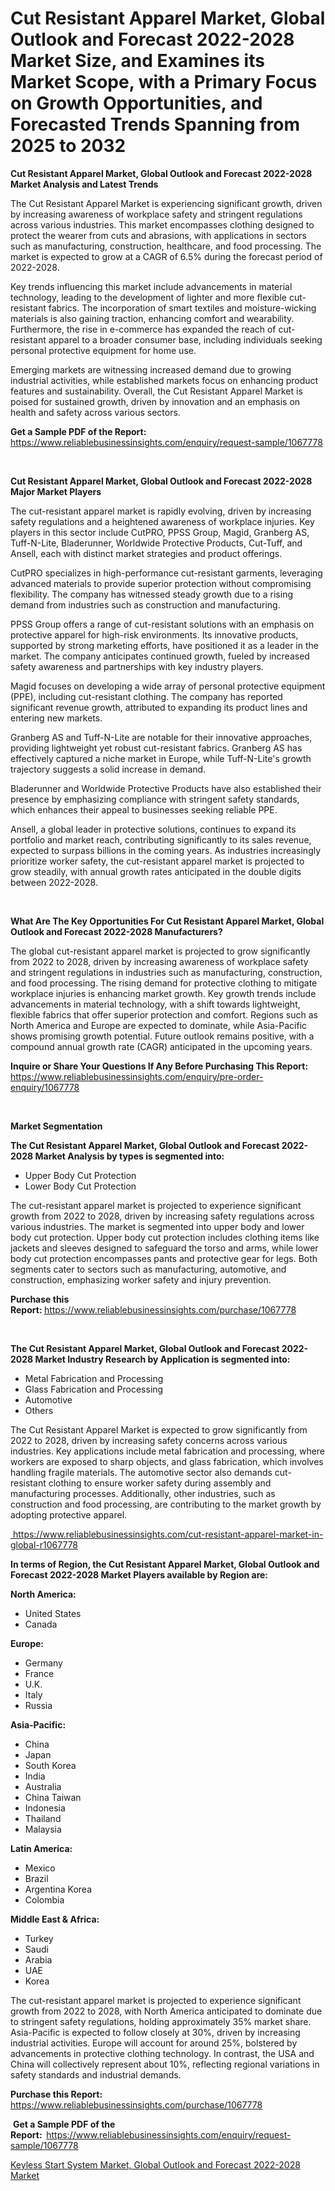 <p><h1>Cut Resistant Apparel Market, Global Outlook and Forecast 2022-2028 Market Size, and Examines its Market Scope, with a Primary Focus on Growth Opportunities, and Forecasted Trends Spanning from 2025 to 2032</h1></p><p><strong>Cut Resistant Apparel Market, Global Outlook and Forecast 2022-2028 Market Analysis and Latest Trends</strong></p>
<p><p>The Cut Resistant Apparel Market is experiencing significant growth, driven by increasing awareness of workplace safety and stringent regulations across various industries. This market encompasses clothing designed to protect the wearer from cuts and abrasions, with applications in sectors such as manufacturing, construction, healthcare, and food processing. The market is expected to grow at a CAGR of 6.5% during the forecast period of 2022-2028.</p><p>Key trends influencing this market include advancements in material technology, leading to the development of lighter and more flexible cut-resistant fabrics. The incorporation of smart textiles and moisture-wicking materials is also gaining traction, enhancing comfort and wearability. Furthermore, the rise in e-commerce has expanded the reach of cut-resistant apparel to a broader consumer base, including individuals seeking personal protective equipment for home use.</p><p>Emerging markets are witnessing increased demand due to growing industrial activities, while established markets focus on enhancing product features and sustainability. Overall, the Cut Resistant Apparel Market is poised for sustained growth, driven by innovation and an emphasis on health and safety across various sectors.</p></p>
<p><strong>Get a Sample PDF of the Report:&nbsp;</strong> <a href="https://www.reliablebusinessinsights.com/enquiry/request-sample/1067778?utm_campaign=3077&utm_medium=2&utm_source=Github&utm_content=ia&utm_term=21032025&utm_id=cut-resistant-apparel-market-global-outlook-and-forecast-2022-2028">https://www.reliablebusinessinsights.com/enquiry/request-sample/1067778</a></p>
<p>&nbsp;</p>
<p><strong>Cut Resistant Apparel Market, Global Outlook and Forecast 2022-2028 Major Market Players</strong></p>
<p><p>The cut-resistant apparel market is rapidly evolving, driven by increasing safety regulations and a heightened awareness of workplace injuries. Key players in this sector include CutPRO, PPSS Group, Magid, Granberg AS, Tuff-N-Lite, Bladerunner, Worldwide Protective Products, Cut-Tuff, and Ansell, each with distinct market strategies and product offerings.</p><p>CutPRO specializes in high-performance cut-resistant garments, leveraging advanced materials to provide superior protection without compromising flexibility. The company has witnessed steady growth due to a rising demand from industries such as construction and manufacturing.</p><p>PPSS Group offers a range of cut-resistant solutions with an emphasis on protective apparel for high-risk environments. Its innovative products, supported by strong marketing efforts, have positioned it as a leader in the market. The company anticipates continued growth, fueled by increased safety awareness and partnerships with key industry players.</p><p>Magid focuses on developing a wide array of personal protective equipment (PPE), including cut-resistant clothing. The company has reported significant revenue growth, attributed to expanding its product lines and entering new markets.</p><p>Granberg AS and Tuff-N-Lite are notable for their innovative approaches, providing lightweight yet robust cut-resistant fabrics. Granberg AS has effectively captured a niche market in Europe, while Tuff-N-Lite's growth trajectory suggests a solid increase in demand.</p><p>Bladerunner and Worldwide Protective Products have also established their presence by emphasizing compliance with stringent safety standards, which enhances their appeal to businesses seeking reliable PPE.</p><p>Ansell, a global leader in protective solutions, continues to expand its portfolio and market reach, contributing significantly to its sales revenue, expected to surpass billions in the coming years. As industries increasingly prioritize worker safety, the cut-resistant apparel market is projected to grow steadily, with annual growth rates anticipated in the double digits between 2022-2028.</p></p>
<p>&nbsp;</p>
<p><strong>What Are The Key Opportunities For Cut Resistant Apparel Market, Global Outlook and Forecast 2022-2028 Manufacturers?</strong></p>
<p><p>The global cut-resistant apparel market is projected to grow significantly from 2022 to 2028, driven by increasing awareness of workplace safety and stringent regulations in industries such as manufacturing, construction, and food processing. The rising demand for protective clothing to mitigate workplace injuries is enhancing market growth. Key growth trends include advancements in material technology, with a shift towards lightweight, flexible fabrics that offer superior protection and comfort. Regions such as North America and Europe are expected to dominate, while Asia-Pacific shows promising growth potential. Future outlook remains positive, with a compound annual growth rate (CAGR) anticipated in the upcoming years.</p></p>
<p><strong>Inquire or Share Your Questions If Any Before Purchasing This Report:</strong> <a href="https://www.reliablebusinessinsights.com/enquiry/pre-order-enquiry/1067778?utm_campaign=3077&utm_medium=2&utm_source=Github&utm_content=ia&utm_term=21032025&utm_id=cut-resistant-apparel-market-global-outlook-and-forecast-2022-2028">https://www.reliablebusinessinsights.com/enquiry/pre-order-enquiry/1067778</a></p>
<p>&nbsp;</p>
<p><strong>Market Segmentation</strong></p>
<p><strong>The Cut Resistant Apparel Market, Global Outlook and Forecast 2022-2028 Market Analysis by types is segmented into:</strong></p>
<p><ul><li>Upper Body Cut Protection</li><li>Lower Body Cut Protection</li></ul></p>
<p><p>The cut-resistant apparel market is projected to experience significant growth from 2022 to 2028, driven by increasing safety regulations across various industries. The market is segmented into upper body and lower body cut protection. Upper body cut protection includes clothing items like jackets and sleeves designed to safeguard the torso and arms, while lower body cut protection encompasses pants and protective gear for legs. Both segments cater to sectors such as manufacturing, automotive, and construction, emphasizing worker safety and injury prevention.</p></p>
<p><strong>Purchase this Report:&nbsp;</strong><a href="https://www.reliablebusinessinsights.com/purchase/1067778?utm_campaign=3077&utm_medium=2&utm_source=Github&utm_content=ia&utm_term=21032025&utm_id=cut-resistant-apparel-market-global-outlook-and-forecast-2022-2028">https://www.reliablebusinessinsights.com/purchase/1067778</a></p>
<p>&nbsp;</p>
<p><strong>The Cut Resistant Apparel Market, Global Outlook and Forecast 2022-2028 Market Industry Research by Application is segmented into:</strong></p>
<p><ul><li>Metal Fabrication and Processing</li><li>Glass Fabrication and Processing</li><li>Automotive</li><li>Others</li></ul></p>
<p><p>The Cut Resistant Apparel Market is expected to grow significantly from 2022 to 2028, driven by increasing safety concerns across various industries. Key applications include metal fabrication and processing, where workers are exposed to sharp objects, and glass fabrication, which involves handling fragile materials. The automotive sector also demands cut-resistant clothing to ensure worker safety during assembly and manufacturing processes. Additionally, other industries, such as construction and food processing, are contributing to the market growth by adopting protective apparel.</p></p>
<p><a href="https://www.reliablebusinessinsights.com/cut-resistant-apparel-market-in-global-r1067778?utm_campaign=3077&utm_medium=2&utm_source=Github&utm_content=ia&utm_term=21032025&utm_id=cut-resistant-apparel-market-global-outlook-and-forecast-2022-2028">&nbsp;https://www.reliablebusinessinsights.com/cut-resistant-apparel-market-in-global-r1067778</a></p>
<p><strong>In terms of Region, the Cut Resistant Apparel Market, Global Outlook and Forecast 2022-2028 Market Players available by Region are:</strong></p>
<p>
    <p> <strong> North America: </strong>
        <ul>
            <li>United States</li>
            <li>Canada</li>
        </ul>
        </p> 
    <p> <strong> Europe: </strong>
        <ul>
            <li>Germany</li>
            <li>France</li>
            <li>U.K.</li>
            <li>Italy</li>
            <li>Russia</li>
        </ul>
        </p> 
    <p> <strong> Asia-Pacific: </strong>
        <ul>
            <li>China</li>
            <li>Japan</li>
            <li>South Korea</li>
            <li>India</li>
            <li>Australia</li>
            <li>China Taiwan</li>
            <li>Indonesia</li>
            <li>Thailand</li>
            <li>Malaysia</li>
        </ul>
        </p> 
    <p> <strong> Latin America: </strong>
        <ul>
            <li>Mexico</li>
            <li>Brazil</li>
            <li>Argentina Korea</li>
            <li>Colombia</li>
        </ul>
        </p> 
    <p> <strong> Middle East & Africa: </strong>
        <ul>
            <li>Turkey</li>
            <li>Saudi</li>
            <li>Arabia</li>
            <li>UAE</li>
            <li>Korea</li>
        </ul>
    </p>
    </p>
<p><p>The cut-resistant apparel market is projected to experience significant growth from 2022 to 2028, with North America anticipated to dominate due to stringent safety regulations, holding approximately 35% market share. Asia-Pacific is expected to follow closely at 30%, driven by increasing industrial activities. Europe will account for around 25%, bolstered by advancements in protective clothing technology. In contrast, the USA and China will collectively represent about 10%, reflecting regional variations in safety standards and industrial demands.</p></p>
<p><strong>Purchase this Report: </strong><a href="https://www.reliablebusinessinsights.com/purchase/1067778?utm_campaign=3077&utm_medium=2&utm_source=Github&utm_content=ia&utm_term=21032025&utm_id=cut-resistant-apparel-market-global-outlook-and-forecast-2022-2028">https://www.reliablebusinessinsights.com/purchase/1067778</a></p>
<p>&nbsp;<strong>Get a Sample PDF of the Report:&nbsp;&nbsp;</strong><a href="https://www.reliablebusinessinsights.com/enquiry/request-sample/1067778?utm_campaign=3077&utm_medium=2&utm_source=Github&utm_content=ia&utm_term=21032025&utm_id=cut-resistant-apparel-market-global-outlook-and-forecast-2022-2028">https://www.reliablebusinessinsights.com/enquiry/request-sample/1067778</a></p>
<p><strong></strong></p>
<p><p><a href="https://github.com/lynlynyusay/Market-Research-Report-List-1/blob/main/keyless-start-system-market-global-outlook-and-forecast-2022-2028-market.md?utm_campaign=3077&utm_medium=2&utm_source=Github&utm_content=ia&utm_term=21032025&utm_id=cut-resistant-apparel-market-global-outlook-and-forecast-2022-2028">Keyless Start System Market, Global Outlook and Forecast 2022-2028 Market</a></p></p>